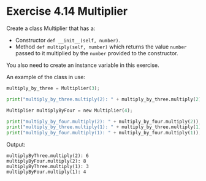 # Exercise 4.14 Multiplier

Create a class Multiplier that has a:

- Constructor `def __init__(self, number)`.
- Method `def multiply(self, number)` which returns the value `number` passed to it multiplied by the `number` provided to the constructor.

You also need to create an instance variable in this exercise.

An example of the class in use:

```python
multiply_by_three = Multiplier(3);

print("multiply_by_three.multiply(2): " + multiply_by_three.multiply(2));

Multiplier multiplyByFour = new Multiplier(4);

print("multiply_by_four.multiply(2): " + multiply_by_four.multiply(2));
print("multiply_by_three.multiply(1): " + multiply_by_three.multiply(1));
print("multiply_by_four.multiply(1): " + multiply_by_four.multiply(1));
```

Output:

```plaintext
multiplyByThree.multiply(2): 6
multiplyByFour.multiply(2): 8
multiplyByThree.multiply(1): 3
multiplyByFour.multiply(1): 4
```
